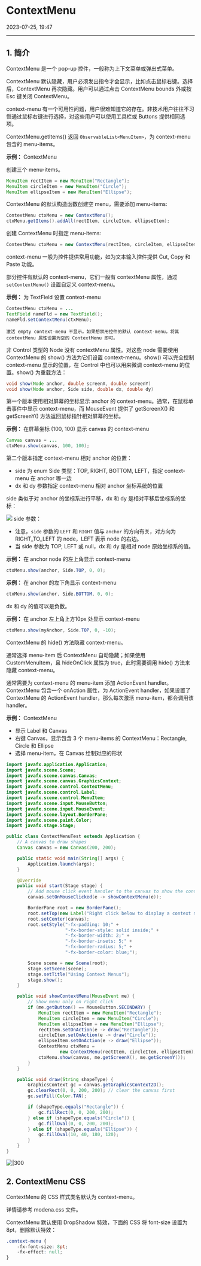 # ContextMenu

2023-07-25, 19:47
****
## 1. 简介

ContextMenu 是一个 pop-up 控件，一般称为上下文菜单或弹出式菜单。

ContextMenu 默认隐藏，用户必须发出指令才会显示，比如点击鼠标右键。选择后，ContextMenu 再次隐藏。用户可以通过点击 ContextMenu bounds 外或按 Esc 键关闭 ContextMenu。

context-menu 有一个可用性问题，用户很难知道它的存在。非技术用户往往不习惯通过鼠标右键进行选择，对这些用户可以使用工具栏或 Buttons 提供相同选项。

ContextMenu.getItems() 返回 `ObservableList<MenuItem>`，为 context-menu 包含的 menu-items。

**示例：** ContextMenu

创建三个 menu-items。

```java
MenuItem rectItem = new MenuItem("Rectangle");
MenuItem circleItem = new MenuItem("Circle");
MenuItem ellipseItem = new MenuItem("Ellipse");
```

ContextMenu 的默认构造函数创建空 menu，需要添加 menu-items:

```java
ContextMenu ctxMenu = new ContextMenu();
ctxMenu.getItems().addAll(rectItem, circleItem, ellipseItem);
```

创建 ContextMenu 时指定 menu-items:

```java
ContextMenu ctxMenu = new ContextMenu(rectItem, circleItem, ellipseItem);
```

context-menu 一般为控件提供常用功能，如为文本输入控件提供 Cut, Copy 和 Paste 功能。

部分控件有默认的 context-menu，它们一般有 contextMenu 属性，通过 `setContextMenu()` 设置自定义 context-menu。

**示例：** 为 TextField 设置 context-menu

```java
ContextMenu ctxMenu = ...
TextField nameFld = new TextField();
nameFld.setContextMenu(ctxMenu);
```

```ad-tip
激活 empty context-menu 不显示。如果想禁用控件的默认 context-menu，将其 contextMenu 属性设置为空的 ContextMenu 即可。
```

非 Control 类型的 Node 没有 contextMenu 属性。对这些 node 需要使用 ContextMenu 的 show() 方法为它们设置 context-menu。show() 可以完全控制 context-menu 显示的位置，在 Control 中也可以用来微调 context-menu 的位置。show() 为重载方法：

```java
void show(Node anchor, double screenX, double screenY)
void show(Node anchor, Side side, double dx, double dy)
```

第一个版本使用相对屏幕的坐标显示 anchor 的 context-menu。通常，在鼠标单击事件中显示 context-menu，而 MouseEvent 提供了 getScreenX() 和 getScreenY() 方法返回鼠标指针相对屏幕的坐标。

**示例：** 在屏幕坐标 (100, 100) 显示 canvas 的 context-menu

```java
Canvas canvas = ...
ctxMenu.show(canvas, 100, 100);
```

第二个版本指定 context-menu 相对 anchor 的位置：

- side 为 enum Side 类型：TOP, RIGHT, BOTTOM, LEFT，指定 context-menu 在 anchor 哪一边
- dx 和 dy 参数指定 context-menu 相对 anchor 坐标系统的位置

side 类似于对 anchor 的坐标系进行平移，dx 和 dy 是相对平移后坐标系的坐标：

![](Pasted%20image%2020230725174441.png)
side 参数：

- 注意，`side` 参数的 `LEFT` 和 `RIGHT` 值与 `anchor` 的方向有关，对方向为 RIGHT_TO_LEFT 的 node，LEFT 表示 node 的右边。
- 当 side 参数为 TOP, LEFT 或 null，dx 和 dy 是相对 node 原始坐标系的值。

**示例：** 在 anchor node 的左上角显示 context-menu

```java
ctxMenu.show(anchor, Side.TOP, 0, 0);
```

**示例：** 在 anchor 的左下角显示 context-menu

```java
ctxMenu.show(anchor, Side.BOTTOM, 0, 0);
```

dx 和 dy 的值可以是负数。

**示例：** 在 anchor 左上角上方10px 处显示 context-menu

```java
ctxMenu.show(myAnchor, Side.TOP, 0, -10);
```

ContextMenu 的 hide() 方法隐藏 context-menu。

通常选择 menu-item 后 ContextMenu  自动隐藏；如果使用 CustomMenuItem，且 hideOnClick 属性为 true，此时需要调用 hide() 方法来隐藏 context-menu。

通常需要为 context-menu 的 menu-item 添加 ActionEvent handler。ContextMenu 包含一个 onAction 属性，为 ActionEvent handler，如果设置了 ContextMenu 的 ActionEvent handler，那么每次激活 menu-item，都会调用该 handler。

**示例：** ContextMenu

- 显示 Label 和 Canvas
- 右键 Canvas，显示包含 3 个 menu-items 的 ContextMenu：Rectangle, Circle 和 Ellipse
- 选择 menu-item，在 Canvas 绘制对应的形状

```java
import javafx.application.Application;
import javafx.scene.Scene;
import javafx.scene.canvas.Canvas;
import javafx.scene.canvas.GraphicsContext;
import javafx.scene.control.ContextMenu;
import javafx.scene.control.Label;
import javafx.scene.control.MenuItem;
import javafx.scene.input.MouseButton;
import javafx.scene.input.MouseEvent;
import javafx.scene.layout.BorderPane;
import javafx.scene.paint.Color;
import javafx.stage.Stage;

public class ContextMenuTest extends Application {
	// A canvas to draw shapes
	Canvas canvas = new Canvas(200, 200);

	public static void main(String[] args) {
		Application.launch(args);
	}

	@Override
	public void start(Stage stage) {
		// Add mouse click event handler to the canvas to show the context menu
		canvas.setOnMouseClicked(e -> showContextMenu(e));

		BorderPane root = new BorderPane();  
		root.setTop(new Label("Right click below to display a context menu."));
		root.setCenter(canvas);        
		root.setStyle("-fx-padding: 10;" + 
		              "-fx-border-style: solid inside;" + 
		              "-fx-border-width: 2;" +
		              "-fx-border-insets: 5;" + 
		              "-fx-border-radius: 5;" + 
		              "-fx-border-color: blue;");

		Scene scene = new Scene(root);
		stage.setScene(scene);
		stage.setTitle("Using Context Menus");
		stage.show();
	}

	public void showContextMenu(MouseEvent me) {
		// Show menu only on right click
		if (me.getButton() == MouseButton.SECONDARY) { 
			MenuItem rectItem = new MenuItem("Rectangle");
			MenuItem circleItem = new MenuItem("Circle");
			MenuItem ellipseItem = new MenuItem("Ellipse"); 
			rectItem.setOnAction(e -> draw("Rectangle"));
			circleItem.setOnAction(e -> draw("Circle"));
			ellipseItem.setOnAction(e -> draw("Ellipse")); 
			ContextMenu ctxMenu = 
					new ContextMenu(rectItem, circleItem, ellipseItem);
			ctxMenu.show(canvas, me.getScreenX(), me.getScreenY());
		}
	}

	public void draw(String shapeType) {
		GraphicsContext gc = canvas.getGraphicsContext2D();
		gc.clearRect(0, 0, 200, 200); // clear the canvas first
		gc.setFill(Color.TAN);

		if (shapeType.equals("Rectangle")) {
			gc.fillRect(0, 0, 200, 200);
		} else if (shapeType.equals("Circle")) { 
			gc.fillOval(0, 0, 200, 200); 
		} else if (shapeType.equals("Ellipse")) {
			gc.fillOval(10, 40, 180, 120);
		}
	}
}
```

![|300](Pasted%20image%2020230725194551.png)

## 2. ContextMenu CSS

ContextMenu 的 CSS 样式类名默认为 context-menu。

详情请参考 modena.css 文件。

ContextMenu 默认使用 DropShadow 特效，下面的 CSS 将 font-size 设置为 8pt，删除默认特效：

```css
.context-menu {
    -fx-font-size: 8pt;
    -fx-effect: null;
}
```
